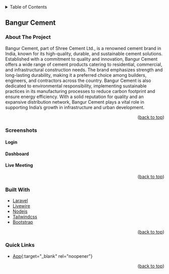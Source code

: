 <div id="top"></div>

<!-- TABLE OF CONTENTS -->
<details>
  <summary>Table of Contents</summary>
  <ol>
    <li>
      <a href="./projects/BANGUR-CEMENT">Bangur Cement</a>
      <ul>
        <li><a href="#about-the-project">About The Project</a></li>
        <li><a href="#screenshots">Screenshots</a></li>
        <li><a href="#built-with">Built With</a></li>
        <li><a href="#quick-links">Quick Links</a></li>
      </ul>
    </li>
  </ol>
</details>

<!-- BANGUR-CEMENT ABOUT THE PROJECT -->
## Bangur Cement

### About The Project

Bangur Cement, part of Shree Cement Ltd., is a renowned cement brand in India, known for its high-quality, durable, and sustainable cement solutions. Established with a commitment to quality and innovation, Bangur Cement offers a wide range of cement products catering to residential, commercial, and infrastructural construction needs. The brand emphasizes strength and long-lasting durability, making it a preferred choice among builders, engineers, and contractors across the country. Bangur Cement is also dedicated to environmental responsibility, implementing sustainable practices in its manufacturing processes to reduce carbon footprint and ensure energy efficiency. With a solid reputation for quality and an expansive distribution network, Bangur Cement plays a vital role in supporting India’s growth in infrastructure and urban development.

<p align="right">(<a href="#top">back to top</a>)</p>


### Screenshots

#### Login


#### Dashboard


#### Live Meeting



<p align="right">(<a href="#top">back to top</a>)</p>


### Built With

* [Laravel](https://laravel.com/)
* [Livewire](https://laravel-livewire.com/)
* [Nodejs](https://nodejs.org/en)
* [Tailwindcss](https://tailwindcss.com/)
* [Bootstrap](https://getbootstrap.com/)

<p align="right">(<a href="#top">back to top</a>)</p>


### Quick Links

* [App](https://www.bangurcement.com/){:target="_blank" rel="noopener"}

<p align="right">(<a href="#top">back to top</a>)</p>
